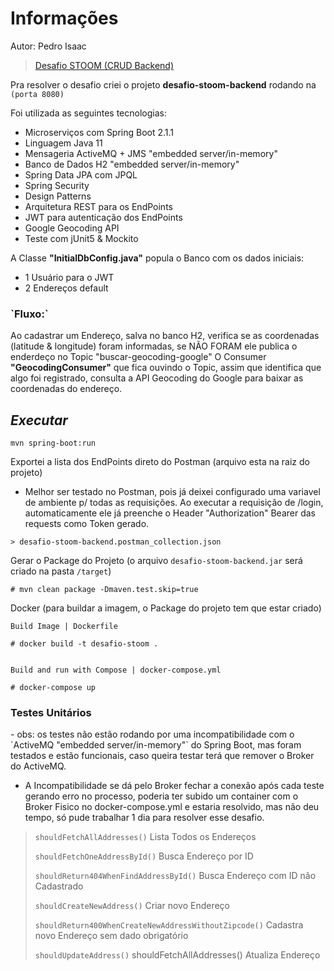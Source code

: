 # Informações

Autor: Pedro Isaac

> [Desafio STOOM (CRUD Backend)](https://gist.github.com/pedroits/9a42411f44ba9d75a70bfb7122c6f642)

Pra resolver o desafio criei o projeto <b>desafio-stoom-backend</b> rodando na `(porta 8080)`

Foi utilizada as seguintes tecnologias:

- Microserviços com Spring Boot 2.1.1
- Linguagem Java 11
- Mensageria ActiveMQ + JMS "embedded server/in-memory"
- Banco de Dados H2 "embedded server/in-memory"
- Spring Data JPA com JPQL
- Spring Security
- Design Patterns
- Arquitetura REST para os EndPoints
- JWT para autenticação dos EndPoints
- Google Geocoding API
- Teste com jUnit5 & Mockito

A Classe <b>"InitialDbConfig.java"</b> popula o Banco com os dados iniciais: 
- 1 Usuário para o JWT 
- 2 Endereços default

<h3>`Fluxo:`</h3> 
<p>
Ao cadastrar um Endereço, salva no banco H2, verifica se as coordenadas (latitude & longitude) foram informadas, se NÃO FORAM ele publica o enderdeço no Topic "buscar-geocoding-google"
O Consumer <b>"GeocodingConsumer"</b> que fica ouvindo o Topic, assim que identifica que algo foi registrado, consulta a API Geocoding do Google para baixar as coordenadas do endereço.
</p>

## _Executar_
```
mvn spring-boot:run
```

Exportei a lista dos EndPoints direto do Postman (arquivo esta na raiz do projeto)
- Melhor ser testado no Postman, pois já deixei configurado uma variavel de ambiente p/ todas as requisições. Ao executar a requisição de /login, automaticamente ele já preenche o Header "Authorization" Bearer das requests como Token gerado. 
```
> desafio-stoom-backend.postman_collection.json
```

Gerar o Package do Projeto (o arquivo `desafio-stoom-backend.jar` será criado na pasta `/target`)
```
# mvn clean package -Dmaven.test.skip=true
```


Docker (para buildar a imagem, o Package do projeto tem que estar criado)
```
Build Image | Dockerfile 

# docker build -t desafio-stoom .


Build and run with Compose | docker-compose.yml

# docker-compose up
```

 <h3>Testes Unitários</h4>
- obs: os testes não estão rodando por uma incompatibilidade com o `ActiveMQ "embedded server/in-memory"` do Spring Boot, mas foram testados e estão funcionais, caso queira testar terá que remover o Broker do ActiveMQ.
  
- A Incompatibilidade se dá pelo Broker fechar a conexão após cada teste gerando erro no processo, poderia ter subido um container com o Broker Fisico no docker-compose.yml e estaria resolvido, mas 
  não deu tempo, só pude trabalhar 1 dia para resolver esse desafio. 
>
>`shouldFetchAllAddresses()` Lista Todos os Endereços 
> 
>`shouldFetchOneAddressById()` Busca Endereço por ID
> 
>`shouldReturn404WhenFindAddressById()` Busca Endereço com ID não Cadastrado
> 
>`shouldCreateNewAddress()` Criar novo Endereço
> 
>`shouldReturn400WhenCreateNewAddressWithoutZipcode()` Cadastra novo Endereço sem dado obrigatório
> 
>`shouldUpdateAddress()` shouldFetchAllAddresses() Atualiza Endereço
> 

